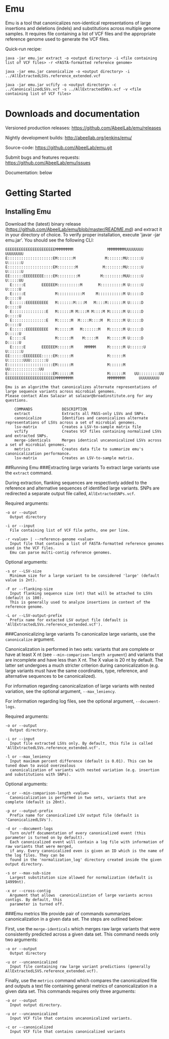 # Emu
Emu is a tool that canonicalizes non-identical representations of large insertions and deletions (indels) and substitutions across multiple genome samples. It requires file containing a list of VCF files and the appropriate reference genome used to generate the VCF files.

Quick-run recipe:

  `java -jar emu.jar extract -o <output directory> -i <file containing list of VCF files> -r <FASTA-formatted reference genome>`

  `java -jar emu.jar canonicalize -o <output directory> -i ../AllExtractedLSVs.reference_extended.vcf`

  `java -jar emu.jar vcfify -o <output directory> -c ../CanonicalizedLSVs.vcf -s ../AllExtractedSNVs.vcf -v <file containing list of VCF files>`

# Downloads and documentation

Versioned production releases: https://github.com/AbeelLab/emu/releases

Nightly development builds: http://abeellab.org/jenkins/emu/

Source-code: https://github.com/AbeelLab/emu.git

Submit bugs and features requests: https://github.com/AbeelLab/emu/issues

Documentation: below

# Getting Started
## Installing Emu
Download the (latest) binary release (https://github.com/AbeelLab/emu/blob/master/README.md) and extract it in your directory of choice. To verify proper installation, execute 'javar -jar emu.jar'. You should see the following CLI:

```
EEEEEEEEEEEEEEEEEEEEEEMMMMMMMM               MMMMMMMMUUUUUUUU     UUUUUUUU
E::::::::::::::::::::EM:::::::M             M:::::::MU::::::U     U::::::U
E::::::::::::::::::::EM::::::::M           M::::::::MU::::::U     U::::::U
EE::::::EEEEEEEEE::::EM:::::::::M         M:::::::::MUU:::::U     U:::::UU
  E:::::E       EEEEEEM::::::::::M       M::::::::::M U:::::U     U:::::U
  E:::::E             M:::::::::::M     M:::::::::::M U:::::D     D:::::U
  E::::::EEEEEEEEEE   M:::::::M::::M   M::::M:::::::M U:::::D     D:::::U
  E:::::::::::::::E   M::::::M M::::M M::::M M::::::M U:::::D     D:::::U
  E:::::::::::::::E   M::::::M  M::::M::::M  M::::::M U:::::D     D:::::U
  E::::::EEEEEEEEEE   M::::::M   M:::::::M   M::::::M U:::::D     D:::::U
  E:::::E             M::::::M    M:::::M    M::::::M U:::::D     D:::::U
  E:::::E       EEEEEEM::::::M     MMMMM     M::::::M U::::::U   U::::::U
EE::::::EEEEEEEE:::::EM::::::M               M::::::M U:::::::UUU:::::::U
E::::::::::::::::::::EM::::::M               M::::::M  UU:::::::::::::UU
E::::::::::::::::::::EM::::::M               M::::::M    UU:::::::::UU
EEEEEEEEEEEEEEEEEEEEEEMMMMMMMM               MMMMMMMM      UUUUUUUUU

Emu is an algorithm that canonicalizes alternate representations of large sequence variants across microbial genomes.
Please contact Alex Salazar at salazar@broadinstitute.org for any questions.

    COMMANDS             DESCRIPTION
    extract              Extracts all PASS-only LSVs and SNPs.
    canonicalize         Identifies and canonicalizes alternate representations of LSVs across a set of microbial genomes.
    lsv-matrix           Creates a LSV-to-sample matrix file
    vcfify               Creates VCF files containing normalized LSVs and extracted SNPs.
    merge-identicals     Merges identical uncanonicalized LSVs across a set of microbial genomes.
    metrics              Creates data file to summarize emu's canonicalization performance.
    lsv-matrix           Creates an LSV-to-sample matrix.
```

##Running Emu
###Extracting large variants
To extract large variants use the `extract` command. 

During extraction, flanking sequences are respectively added to the reference and alternative sequences of identified large variants. SNPs are redirected a separate output file called, `AllExtractedSNPs.vcf`.

Required arguments:
```
-o or --output
  Output directory
  
-i or --input
  File containing list of VCF file paths, one per line.

-r <value> | --reference-genome <value>
  Input file that contains a list of FASTA-formatted reference genomes used in the VCF files. 
  Emu can parse multi-contig reference genomes.
```	        
Optional arguments:
```
-s or --LSV-size
  Minimum size for a large variant to be considered 'large' (default value is 2nt).
  
-F or --flanking-size
  Input flanking sequence size (nt) that will be attached to LSVs (default is 100). 
  This is generally used to analyze insertions in context of the reference genome.
  
-L or --LSV-output-prefix
  Prefix name for extacted LSV output file (default is 'AllExtractedLSVs.reference_extended.vcf').
```
###Canonicalizing large variants
To canonicalize large variants, use the `canonicalize` argument. 

Canonicalization is performed in two sets: variants that are complete or have at least X nt (see `--min-comparison-length argument`) and variants that are incomplete and have less than X nt. The X value is 20 nt by default. The latter set undergoes a much stricter criterion during canonicalization (e.g. large variants must have the same coordinates, type, reference, and alternative sequences to be canonicalized).

For information regarding canonicalization of large variants with nested variation, see the optional argument, `--max_leniency`.

For information regarding log files, see the optional argument, `--document-logs`.

Required arguments:
```
-o or --output
  Output directory.
  
-i or --input
  Input file extracted LSVs only. By default, this file is called 'AllExtractedLSVs.reference_extended.vcf'.
  
-l or --max_leniency
  Input maximum percent difference (default is 0.01). This can be tuned down to avoid overzealous 
  canonicalization of variants with nested variation (e.g. insertion and substitutions with SNPs).
```

Optional arguments:
```
-c or --min-comparison-length <value>
  Canonicalization is performed in two sets, variants that are complete (default is 20nt).
  
-p or --output-prefix
  Prefix name for canonicalized LSV output file (default is 'CanonicalizedLSVs').
  
-d or --document-logs
  Turn on/off documentation of every canonicalized event (this parameter is turned on by default).
  Each canonicalized event will contain a log file with information of raw variants that were merged,
  if any. Every canonicalized even is given an ID which is the name of the log files. They can be 
  found in the 'normalization_log' directory created inside the given output directory.

-s or --max-sub-size
  Largest substitution size allowed for normalization (default is 14999nt).
  
-x or --cross-contig
  Argument that allows  canonicalization of large variants across contigs. By default, this
  parameter is turned off.
```

###Emu metrics
We provide pair of commands summarizes canonicalization in a given data set. The steps are outlined below:

First, use the `merge-identicals` which merges raw large variants that were consistently predicted across a given data set. This command needs only two arguments:
```
-o or --output
  Output directory
  
-u or --uncanonicalized
  Input file containing raw large variant predictions (generally AllExtractedLSVS.reference_extended.vcf).
```

Finally, use the `metrics` command which compares the canonicalized file and outputs a text file containing general metrics of canonicalization in a given data set. This commands requires only three arguments:
```
-o or --output
  Input output directory.
  
-u or --uncanonicalized
  Input VCF file that contains uncanonicalized variants.
  
-c or --canonicalized
  Input VCF file that contains canonicalized variants
```

